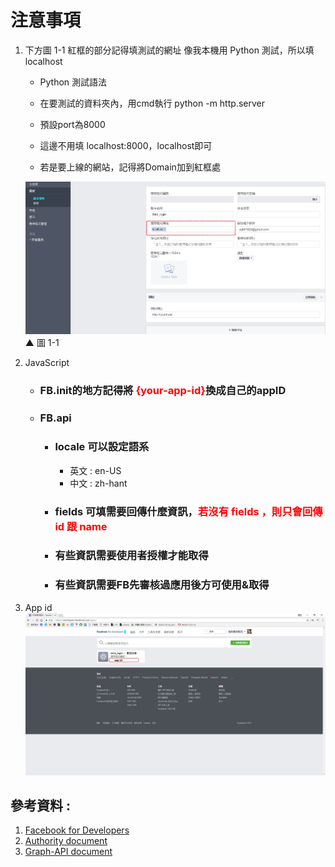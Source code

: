 # 注意事項
1. 下方圖 1-1 紅框的部分記得填測試的網址
    像我本機用 Python 測試，所以填 localhost  
    - Python 測試語法
    - 在要測試的資料夾內，用cmd執行 python -m http.server
    - 預設port為8000
    - 這邊不用填 localhost:8000，localhost即可  

    - 若是要上線的網站，記得將Domain加到紅框處

    ![](images/pic01.jpg)
    ▲ 圖 1-1

2. JavaScript 
    - ### FB.init的地方記得將 <font color="red">{your-app-id}</font>換成自己的appID
    - ### FB.api
        - ### locale 可以設定語系
            - 英文 : en-US
            - 中文 : zh-hant
        - ### fields 可填需要回傳什麼資訊，<font color="red">若沒有 fields ，則只會回傳 id 跟 name</font>

        - ### 有些資訊需要使用者授權才能取得
        - ### 有些資訊需要FB先審核過應用後方可使用&取得
3. App id
    ![](images/pic02.jpg)

## 參考資料 : 
1. [Facebook for Developers](https://developers.facebook.com/)
2. [Authority document](https://developers.facebook.com/docs/facebook-login/permissions#reference-user_status)
3. [Graph-API document](https://developers.facebook.com/docs/graph-api/reference/user) 